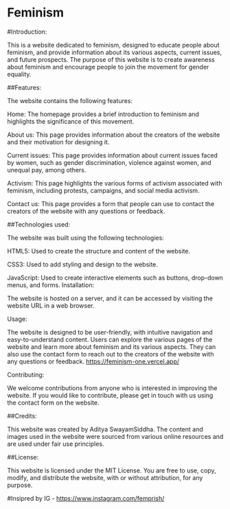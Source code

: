 # Feminism
#Introduction:

This is a website dedicated to feminism, designed to educate people about feminism, and provide information about its various aspects, current issues, and future prospects. The purpose of this website is to create awareness about feminism and encourage people to join the movement for gender equality.

##Features:

The website contains the following features:

Home:
The homepage provides a brief introduction to feminism and highlights the significance of this movement.

About us:
This page provides information about the creators of the website and their motivation for designing it.

Current issues:
This page provides information about current issues faced by women, such as gender discrimination, violence against women, and unequal pay, among others.

Activism:
This page highlights the various forms of activism associated with feminism, including protests, campaigns, and social media activism.

Contact us:
This page provides a form that people can use to contact the creators of the website with any questions or feedback.

##Technologies used:

The website was built using the following technologies:

HTML5: Used to create the structure and content of the website.

CSS3: Used to add styling and design to the website.

JavaScript: Used to create interactive elements such as buttons, drop-down menus, and forms.
Installation:

The website is hosted on a server, and it can be accessed by visiting the website URL in a web browser.

Usage:

The website is designed to be user-friendly, with intuitive navigation and easy-to-understand content. Users can explore the various pages of the website and learn more about feminism and its various aspects. They can also use the contact form to reach out to the creators of the website with any questions or feedback.
https://feminism-one.vercel.app/

Contributing:

We welcome contributions from anyone who is interested in improving the website. If you would like to contribute, please get in touch with us using the contact form on the website.

##Credits:

This website was created by Aditya SwayamSiddha. The content and images used in the website were sourced from various online resources and are used under fair use principles.

##License:

This website is licensed under the MIT License. You are free to use, copy, modify, and distribute the website, with or without attribution, for any purpose.

#Insipred by
IG - https://www.instagram.com/femprish/
